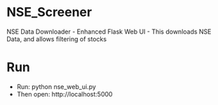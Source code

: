 # NSE_Screener
NSE Data Downloader - Enhanced Flask Web UI - This downloads NSE Data, and allows filtering of stocks

# Run
- Run: python nse_web_ui.py
- Then open: http://localhost:5000
